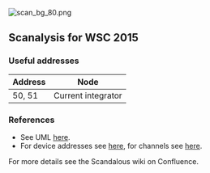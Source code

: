 ![scan_bg_80.png](https://bitbucket.org/repo/doeRBx/images/1974197745-scan_bg_80.png)

## Scanalysis for WSC 2015
### Useful addresses
| Address | Node |
|---------|------|
| 50, 51 | Current integrator |

### References
* See UML [here](https://bitbucket.org/repo/doeRBx/images/3660329396-scanalysis_uml.png).
* For device addresses see [here](https://github.com/sunswift/scandal/blob/master/include/scandal/addresses.h), for channels see [here](https://github.com/sunswift/scandal/blob/master/include/scandal/devices.h).

For more details see the Scandalous wiki on Confluence.
